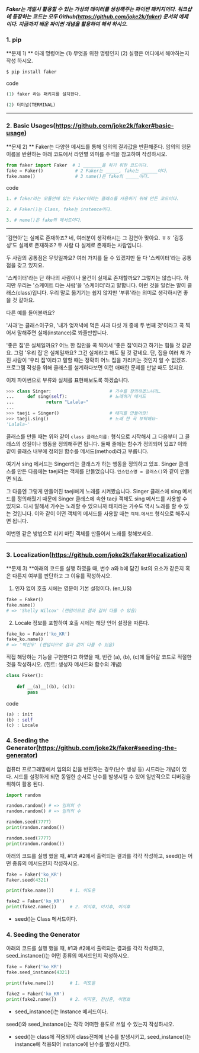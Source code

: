 ##### Faker는 개발시 활용할 수 있는 가상의 데이터를 생성해주는 파이썬 패키지이다. 워크샵에 등장하는 코드는 모두 Github(https://github.com/joke2k/faker) 문서의 예제이다. 지금까지 배운 파이썬 개념을 활용하여 해석 하시오.



### 1. pip

**문제 1) ** 아래 명령어는 (1) 무엇을 위한 명령인지 (2) 실행은 어디에서 해야하는지 작성 하시오.

```python
$ pip install faker
```



code

```python
(1) faker 라는 패키지를 설치한다.

(2) 터미널(TERMINAL)
```



---



### 2. Basic Usages(https://github.com/joke2k/faker#basic-usage)

**문제 2) ** Faker는 다양한 메서드를 통해 임의의 결과값을 반환해준다. 임의의 영문 이름을 반환하는 아래 코드에서 라인별 의미를 주석을 참고하여 작성하시오.

```python
from faker import Faker  # 1 _______을 하기 위한 코드이다.
fake = Faker()			  # 2 Faker는 _____, fake는 ______이다.
fake.name()				  # 3 name()은 fake의 _____이다.
```



code

```python
1. # faker라는 모듈안에 있는 Faker이라는 클래스를 사용하기 위해 만든 코드이다.

2. # Faker()는 Class, fake는 instence이다.

3. # neme()은 fake의 메서드이다.
```



---



'김연아'는 실제로 존재하죠? 네, 여러분이 생각하시는 그 김연아 맞아요. ㅎㅎ '김동성'도 실제로 존재하죠? 두 사람 다 실제로 존재하는 사람입니다.

두 사람의 공통점은 무엇일까요? 여러 가지를 들 수 있겠지만 둘 다 '스케이터'라는 공통점을 갖고 있지요.

'스케이터'라는 단 하나의 사람이나 물건이 실제로 존재할까요? 그렇지는 않습니다. 하지만 우리는 '스케이트 타는 사람'을 '스케이터'라고 말합니다. 이런 것을 일컫는 말이 클래스(class)입니다. 우리 말로 옮기기는 쉽지 않지만 '부류'라는 의미로 생각하시면 좋을 것 같아요.

다른 예를 들어볼까요?

'사과'는 클래스이구요, '내가 엊저녁에 먹은 사과 다섯 개 중에 두 번째 것'이라고 콕 찍어서 말해주면 실체(instance)로 봐줄만합니다.

'좋은 집'은 실체일까요? 어느 한 집만을 콕 찍어서 '좋은 집'이라고 하기는 힘들 것 같군요. 그럼 '우리 집'은 실체일까요? 그건 실체라고 해도 될 것 같네요. 단, 집을 여러 채 가진 사람이 '우리 집'이라고 말할 때는 정확히 어느 집을 가리키는 것인지 알 수 없겠죠. 프로그램 작성을 위해 클래스를 설계하다보면 이런 애매한 문제를 만날 때도 있지요.

이제 파이썬으로 부류와 실체를 표현해보도록 하겠습니다.

```python
>>> class Singer:                      # 가수를 정의하겠느니라…
...     def sing(self):                # 노래하기 메서드
...            return "Lalala~"
...    
>>> taeji = Singer()                   # 태지를 만들어랏!
>>> taeji.sing()                       # 노래 한 곡 부탁해요~
'Lalala~'
```

클래스를 만들 때는 위와 같이 `class 클래스이름:` 형식으로 시작해서 그 다음부터 그 클래스의 성질이나 행동을 정의해주면 됩니다. 둘째 줄에는 함수가 정의되어 있죠? 이와 같이 클래스 내부에 정의된 함수를 메서드(method)라고 부릅니다.

여기서 sing 메서드는 Singer라는 클래스가 하는 행동을 정의하고 있죠. Singer 클래스를 만든 다음에는 taeji라는 객체를 만들었습니다. `인스턴스명 = 클래스()`와 같이 만들면 되죠.

그 다음엔 그렇게 만들어진 taeji에게 노래를 시켜봤습니다. Singer 클래스에 sing 메서드를 정의해줬기 때문에 Singer 클래스에 속한 taeji 객체도 sing 메서드를 사용할 수 있지요. 다시 말해서 가수는 노래할 수 있으니까 태지라는 가수도 역시 노래를 할 수 있는 것입니다. 이와 같이 어떤 객체의 메서드를 사용할 때는 `객체.메서드` 형식으로 해주시면 됩니다.

이번엔 같은 방법으로 리키 마틴 객체를 만들어서 노래를 청해보세요.



---



### 3. Localization(https://github.com/joke2k/faker#localization)

**문제 3) **아래의 코드를 실행 하였을 때, 변수 a와 b에 담긴 list의 요소가 같은지 혹은 다른지 여부를 판단하고 그 이유를 작성하시오.

1. 인자 없이 호출 시에는 영문이 기본 설정이다. (en_US)

```python
fake = Faker()
fake.name()
# => 'Shelly Wilcox' (랜덤이므로 결과 값이 다를 수 있음)
```

2. Locale 정보를 포함하여 호출 시에는 해당 언어 설정을 따른다.

```python
fake_ko = Faker('ko_KR')
fake_ko.name()
# => '박진우' (랜덤이므로 결과 값이 다를 수 있음)
```

직접 해당하는 기능을 구현한다고 하였을 때, 빈칸 (a), (b), (c)에 들어갈 코드로 적절한 것을 작성하시오. (힌트: 생성자 메서드와 함수의 개념)

```python
class Faker():
    
    def __(a)__((b), (c)):
        pass
```



code

```python
(a) : init
(b) : self
(c) : Locale
```



### 4. Seeding the Generator(https://github.com/joke2k/faker#seeding-the-generator)

컴퓨터 프로그래밍에서 임의의 값을 반환하는 경우(난수 생성 등) 시드라는 개념이 있다. 시드를 설정하게 되면 동일한 순서로 난수를 발생시킬 수 있어 일반적으로 디버깅을 위하여 활용 된다.

```python
import random

random.random()	# => 임의의 수
random.random()	# => 임의의 수

random.seed(7777)
print(random.random())

random.seed(7777)
print(random.random())
```



아래의 코드를 실행 했을 때, #1과 #2에서 출력되는 결과를 각각 작성하고, seed()는 어떤 종류의 메서드인지 작성하시오.

```python
fake = Faker('ko_KR')
Faker.seed(4321)

print(fake.name())		# 1. 이도윤 

fake2 = Faker('ko_KR')
print(fake2.name())		# 2. 이지후, 이지후, 이지후
```

- seed()는 Class 메서드이다.



### 4. Seeding the Generator

아래의 코드를 실행 했을 때, #1과 #2에서 출력되는 결과를 각각 작성하고, seed_instance()는 어떤 종류의 메서드인지 작성하시오.

```python
fake = Faker('ko_KR')
fake.seed_instance(4321)

print(fake.name())		# 1. 이도윤

fake2 = Faker('ko_KR')
print(fake2.name())		# 2. 이지훈, 전상훈, 이영호
```

- seed_instance()는 Instance 메서드이다.



seed()와 seed_instance()는 각각 어떠한 용도로 쓰일 수 있는지 작성하시오.

- seed()는 class에 적용되어 class전체에 난수를 발생시키고, seed_instance()는 instance에 적용되어 instance에 난수를 발생시킨다.

